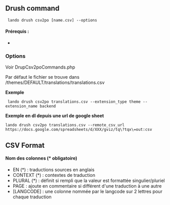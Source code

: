 ## Drush command

`` lando drush csv2po [name.csv] --options``

#### Prérequis :

-

### Options

Voir DrupCsv2poCommands.php

Par défaut le fichier se trouve dans /themes/DEFAULT/translations/translations.csv

**Exemple**

`` lando drush csv2po translations.csv --extension_type theme --extension_name backend``

**Exemple en dl depuis une url de google sheet**

``lando drush csv2po translations.csv --remote_csv_url https://docs.google.com/spreadsheets/d/XXX/gviz/tq\?tqx\=out:csv``

## CSV Format

#### Nom des colonnes (* obligatoire)

- EN (*) : traductions sources en anglais
- CONTEXT (*) : contextes de traduction
- PLURAL (*) : définit si rempli que la valeur est formattée singulier/pluriel
- PAGE : ajoute en commentaire si différent d'une traduction à une autre
- [LANGCODE] : une colonne nommée par le langcode sur 2 lettres pour chaque traduction

